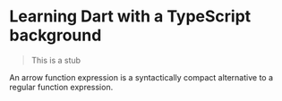 # Learning Dart with a TypeScript background

> This is a stub

An arrow function expression is a syntactically compact alternative to a regular function expression.
